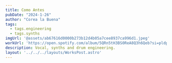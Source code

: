 ```yaml
---
title: Como Antes
pubDate: "2024-1-26"
author: "Corea la Buena"
tags:
  - tags.engineering
  - tags.synths
imgUrl: '@assets/ab67616d0000b273b12d4b05a7cee8937ca996d1.jpeg'
workUrl: 'https://open.spotify.com/album/5QRn5tH3BS0ReA8Q3h6Qeb?si=pldpg1QgQEqfACS-wza80g'
description: Vocal, synths and drum engineering.
layout: '../../../layouts/WorksPost.astro'
---
```

